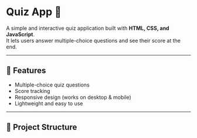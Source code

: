 # Quiz App 🧠

A simple and interactive quiz application built with **HTML, CSS, and JavaScript**.  
It lets users answer multiple-choice questions and see their score at the end.  

---

## 🚀 Features
- Multiple-choice quiz questions
- Score tracking
- Responsive design (works on desktop & mobile)
- Lightweight and easy to use

---

## 📂 Project Structure
